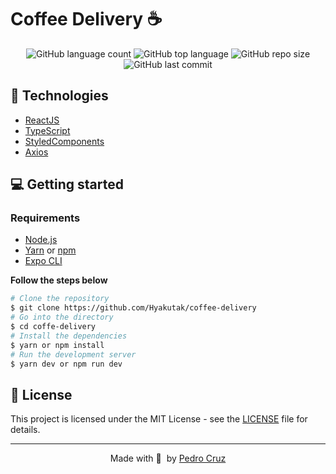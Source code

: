# Coffee Delivery ☕️

<p align="center">
  <img alt="GitHub language count" src="https://img.shields.io/github/languages/count/hyakutak/coffee-delivery">

  <img alt="GitHub top language" src="https://img.shields.io/github/languages/top/hyakutak/coffee-delivery">

  <img alt="GitHub repo size" src="https://img.shields.io/github/repo-size/hyakutak/coffee-delivery">

  <img alt="GitHub last commit" src="https://img.shields.io/github/last-commit/hyakutak/coffee-delivery">
</p>

## 🚀 Technologies

- [ReactJS](https://reactjs.org/)
- [TypeScript](https://www.typescriptlang.org/)
- [StyledComponents](https://styled-components.com/)
- [Axios](https://axios-http.com/)


## 💻 Getting started

### Requirements

- [Node.js](https://nodejs.org/en/)
- [Yarn](https://classic.yarnpkg.com/) or [npm](https://www.npmjs.com/package/npm)
- [Expo CLI](https://docs.expo.dev/workflow/expo-cli)

**Follow the steps below**

```bash
# Clone the repository
$ git clone https://github.com/Hyakutak/coffee-delivery
# Go into the directory
$ cd coffe-delivery
# Install the dependencies
$ yarn or npm install
# Run the development server
$ yarn dev or npm run dev

```
## 📝 License

This project is licensed under the MIT License - see the [LICENSE](LICENSE) file for details.

---

<p align="center">
  Made with 💜&nbsp; by <a href="https://www.linkedin.com/in/pedro-cruz-a51b41191/">Pedro Cruz</a>
</p>